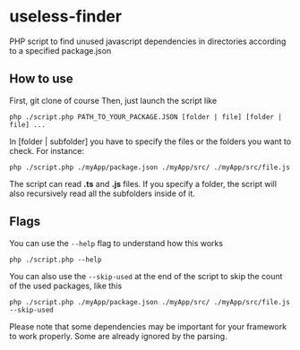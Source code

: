 # useless-finder
PHP script to find unused javascript dependencies in directories according to a specified package.json

## How to use
First, git clone of course
Then, just launch the script like
```shell
php ./script.php PATH_TO_YOUR_PACKAGE.JSON [folder | file] [folder | file] ...
```
In [folder | subfolder] you have to specify the files or the folders you want to check. For instance:

```shell
php ./script.php ./myApp/package.json ./myApp/src/ ./myApp/src/file.js
```

The script can read **.ts** and **.js** files. If you specify a folder, the script will also recursively read all the subfolders inside of it.

## Flags
You can use the `--help` flag to understand how this works
```shell
php ./script.php --help
```

You can also use the `--skip-used` at the end of the script to skip the count of the used packages, like this
```shell
php ./script.php ./myApp/package.json ./myApp/src/ ./myApp/src/file.js --skip-used
```

Please note that some dependencies may be important for your framework to work properly.
Some are already ignored by the parsing.
